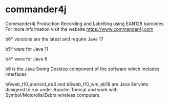 # commander4j
Commander4j Production Recording and Labelling using EAN128 barcodes
For more information visit the website https://www.commander4j.com

b6* versions are the latest and require Java 17

b5* were for Java 11

b4* were for Java 8

b6 is the Java Swing Desktop component of the software which includes interfaces

b6web_t10_android_eb3 and b6web_t10_wm_eb18 are Java Servlets designed to run under Apache Tomcat and work with Symbol/Motorolla/Zebra wireless computers.

